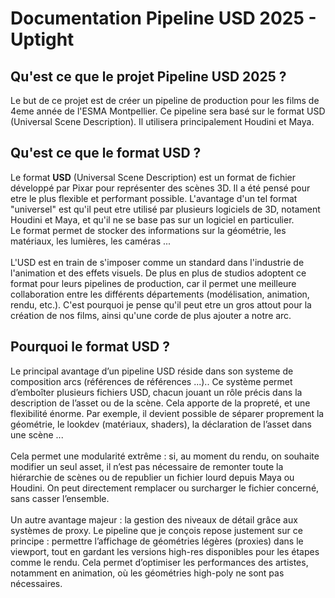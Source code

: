 # Documentation Pipeline USD 2025 - Uptight

## Qu'est ce que le projet Pipeline USD 2025 ?

Le but de ce projet est de créer un pipeline de production pour les films de 4eme année de l'ESMA Montpellier. Ce pipeline sera basé sur le format USD (Universal Scene Description). Il utilisera principalement Houdini et Maya.

## Qu'est ce que le format USD ?

Le format **USD** (Universal Scene Description) est un format de fichier développé par Pixar pour représenter des scènes 3D. Il a été pensé pour etre le plus flexible et performant possible. L'avantage d'un tel format "universel" est qu'il peut etre utilisé par plusieurs logiciels de 3D, notament Houdini et Maya, et qu'il ne se base pas sur un logiciel en particulier.
<br>
Le format permet de stocker des informations sur la géométrie, les matériaux, les lumières, les caméras ...
<br><br>
L'USD est en train de s'imposer comme un standard dans l'industrie de l'animation et des effets visuels. De plus en plus de studios adoptent ce format pour leurs pipelines de production, car il permet une meilleure collaboration entre les différents départements (modélisation, animation, rendu, etc.). C'est pourquoi je pense qu'il peut etre un gros attout pour la création de nos films, ainsi qu'une corde de plus ajouter a notre arc.

## Pourquoi le format USD ?

Le principal avantage d’un pipeline USD réside dans son systeme de composition arcs (références de références ...).. Ce système permet d’emboîter plusieurs fichiers USD, chacun jouant un rôle précis dans la description de l’asset ou de la scène. Cela apporte de la propreté, et une flexibilité énorme.
Par exemple, il devient possible de séparer proprement la géométrie, le lookdev (matériaux, shaders), la déclaration de l’asset dans une scène ...
<br>
<br>
Cela permet une modularité extrême : si, au moment du rendu, on souhaite modifier un seul asset, il n’est pas nécessaire de remonter toute la hiérarchie de scènes ou de republier un fichier lourd depuis Maya ou Houdini. On peut directement remplacer ou surcharger le fichier concerné, sans casser l’ensemble.
<br>
<br>
Un autre avantage majeur : la gestion des niveaux de détail grâce aux systèmes de proxy. Le pipeline que je conçois repose justement sur ce principe : permettre l’affichage de géométries légères (proxies) dans le viewport, tout en gardant les versions high-res disponibles pour les étapes comme le rendu. Cela permet d’optimiser les performances des artistes, notamment en animation, où les géométries high-poly ne sont pas nécessaires.


